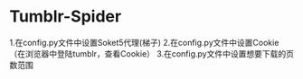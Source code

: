 # Tumblr-Spider

1.在config.py文件中设置Soket5代理(梯子)
2.在config.py文件中设置Cookie（在浏览器中登陆tumblr，查看Cookie）
3.在config.py文件中设置想要下载的页数范围
